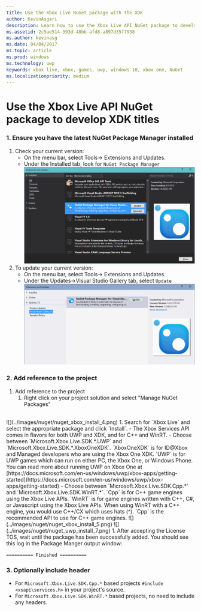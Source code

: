 ```yaml
---
title: Use the Xbox Live NuGet package with the XDK
author: KevinAsgari
description: Learn how to use the Xbox Live API NuGet package to develop XDK titles.
ms.assetid: 2c5ae514-393d-48bb-afd8-a897d35f7938
ms.author: kevinasg
ms.date: 04/04/2017
ms.topic: article
ms.prod: windows
ms.technology: uwp
keywords: xbox live, xbox, games, uwp, windows 10, xbox one, NuGet
ms.localizationpriority: medium
---
```


# Use the Xbox Live API NuGet package to develop XDK titles

### 1.	Ensure you have the latest NuGet Package Manager installed
1.	Check your current version:
	- On the menu bar, select Tools-> Extensions and Updates.
	- Under the Installed tab,  look for `NuGet Package Manager`
![](../images/nuget/nuget_uwp_install_1.png)
2.	To update your current version:
	- On the menu bar, select Tools-> Extensions and Updates.
	- Under the Updates->Visual Studio Gallery tab, select `Update`
![](../images/nuget/nuget_uwp_install_2.png)

### 2.	Add reference to the project
1.	Add reference to the project
	1.	Right click on your project solution and select "Manage NuGet Packages"
<br/>
![](../images/nuget/nuget_xbox_install_4.png)
1.	Search for `Xbox Live` and select the appropriate package and click `Install`.
  - The Xbox Services API comes in flavors for both UWP and XDK, and for C++ and WinRT.  
  - Choose between `Microsoft.Xbox.Live.SDK.*.UWP` and `Microsoft.Xbox.Live.SDK.*.XboxOneXDK`.  `XboxOneXDK` is for ID@Xbox and Managed developers who are using the Xbox One XDK.  `UWP` is for UWP games which can run on either PC, the Xbox One, or Windows Phone.  You can read more about running UWP on Xbox One at [https://docs.microsoft.com/en-us/windows/uwp/xbox-apps/getting-started](https://docs.microsoft.com/en-us/windows/uwp/xbox-apps/getting-started)
  - Choose between `Microsoft.Xbox.Live.SDK.Cpp.*` and `Microsoft.Xbox.Live.SDK.WinRT.*`. `Cpp` is for C++ game engines using the Xbox Live APIs.  `WinRT` is for game engines written with C++, C#, or Javascript using the Xbox Live APIs.  When using WinRT with a C++ engine, you would use C++/CX which uses hats (^).  `Cpp` is the recommended API to use for C++ game engines.    
![](../images/nuget/nuget_xbox_install_5.png)
![](../images/nuget/nuget_uwp_install_7.png)
1. After accepting the License TOS, wait until the package has been successfully added.  You should see this log in the Package Manger output window:

```
========== Finished ==========
```

### 3.	Optionally include header
* For `Microsoft.Xbox.Live.SDK.Cpp.*` based projects `#include <xsapi\services.h>` in your project's source.
* For `Microsoft.Xbox.Live.SDK.WinRT.*` based projects, no need to include any headers.   
